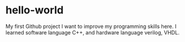 # hello-world
My first Github project
I want to improve my programming skills here.
I learned software language C++, and hardware language verilog, VHDL.
